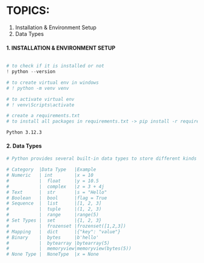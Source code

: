 # TOPICS:
1. Installation & Environment Setup
2. Data Types

#### 1. INSTALLATION & ENVIRONMENT SETUP


```python

# to check if it is installed or not
! python --version 

# to create virtual env in windows
# ! python -m venv venv 

# to activate virtual env
# ! venv\Scripts\activate 

# create a requirements.txt
# to install all packages in requirements.txt -> pip install -r requirements.txt
```

    Python 3.12.3
    

#### 2. Data Types


```python
# Python provides several built-in data types to store different kinds of values. Let's break them down:

# Category	|Data Type	 |Example
# Numeric	| int	     |x = 10
#           |  float	 |y = 10.5
#           |  complex	 |z = 3 + 4j
# Text	    |  str	     |s = "Hello"
# Boolean	|  bool	     |flag = True
# Sequence	|  list	     |[1, 2, 3]
#           |  tuple	 |(1, 2, 3)
#           |  range	 |range(5)
# Set Types	|  set	     |{1, 2, 3}
#           |  frozenset |frozenset([1,2,3])
# Mapping	|  dict	     |{"key": "value"}
# Binary	|  bytes	 |b'hello'
#           |  bytearray |bytearray(5)
#           |  memoryview|memoryview(bytes(5))
# None Type	|  NoneType	 |x = None
```


```python

```
